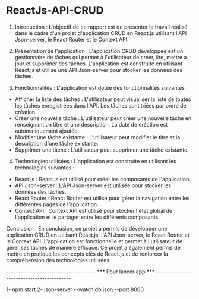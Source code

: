 # ReactJs-API-CRUD

1.	Introduction : 
  L'objectif de ce rapport est de présenter le travail réalisé dans le cadre d'un projet d'application CRUD en React.js utilisant l'API Json-server, le React Router et le Context API.
  
2.	Présentation de l'application : 
  L'application CRUD développée est un gestionnaire de tâches qui permet à l'utilisateur de créer, lire, mettre à jour et supprimer des tâches. L'application est construite en utilisant React.js et utilise une API Json-server pour stocker les données des tâches.
  
3.	Fonctionnalités : 
   L'application est dotée des fonctionnalités suivantes :

* Afficher la liste des tâches : L'utilisateur peut visualiser la liste de toutes les tâches enregistrées dans l'API. Les tâches sont triées par ordre de création.
*	Créer une nouvelle tâche : L'utilisateur peut créer une nouvelle tâche en renseignant un titre et une description. La date de création est automatiquement ajoutée.
*	Modifier une tâche existante : L'utilisateur peut modifier le titre et la description d'une tâche existante.
*	Supprimer une tâche : L'utilisateur peut supprimer une tâche existante.

4.	Technologies utilisées : 
  L'application est construite en utilisant les technologies suivantes :
  
*	React.js : React.js est utilisé pour créer les composants de l'application.
*	API Json-server : L'API Json-server est utilisée pour stocker les données des tâches.
*	React Router : React Router est utilisé pour gérer la navigation entre les différentes pages de l'application.
*	Context API : Context API est utilisé pour stocker l'état global de l'application et le partager entre les différents composants.

Conclusion : En conclusion, ce projet a permis de développer une application CRUD en utilisant React.js, l'API Json-server, le React Router et le Context API. L'application est fonctionnelle et permet à l'utilisateur de gérer ses tâches de manière efficace. Ce projet a également permis de mettre en pratique les concepts clés de React.js et de renforcer la compréhension des technologies utilisées.

--------------------------------------***    Pour lancer app     ***-------------------------------------------

1- npm start
2- json-server --watch db.json --port 8000
